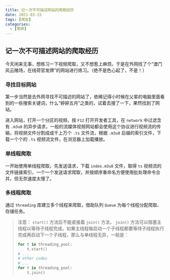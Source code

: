 ```yaml
---
title: 记一次不可描述网站的爬取经历
date: 2021-03-15
tags: [爬虫]
categories:
  - [零碎]
---
```


## 记一次不可描述网站的爬取经历

今天闲来无事，想练习一下视频爬取，又不想惹上麻烦。于是在外网找了个“澳门风云赌场，在线荷官发牌”的网站进行练习。（绝不是色心起了，不是！）

### 寻找目标网站

第一步当然是去外网寻找不可描述的网站了，依稀记得小时候在父辈的电脑里面看到的一些搜索关键词，什么“婷婷五月”之类的，试着去搜了一下，果然找到了网站。

进入网站，打开一个分区的视频，按 `F12` 打开开发者工具，在 `network` 中过滤含有 `.m3u8` 的异步请求，一般的流媒体视频网站都会使用这个协议进行视频流的传输，将视频文件分割成成千上万个 `.ts` 文件流，根据 `.m3u8` 后缀的索引文件，下载一个个的 `.ts` 视频流文件，在浏览器上加载播放。

### 单线程爬取

一开始使用单线程爬取，先发送请求，下载 `index.m3u8` 文件，取得 `ts` 视频流的文件链接索引，一个一个发送请求爬取，并按顺序重命名方便使用批处理命令合并。但无奈速度太慢了。

### 多线程爬取

通过 `threading` 库建立多个线程来爬取，借助队列 `Queue` 为每个线程分配爬取、存储任务。

> 注意： `start()` 方法后不能紧接着 `join()` 方法， `join()` 方法可以阻塞主线程以等待子线程完成。如果主线程每启动一个子线程都要等待子线程执行完成再启动下一个子线程，那么与单线程无异，一般是：
>
> ```python
> for t in threading_pool:
>     t.start()
> # ...
> # other codes
> # ...
> for t in threading_pool:
>     t.join()
> ```
